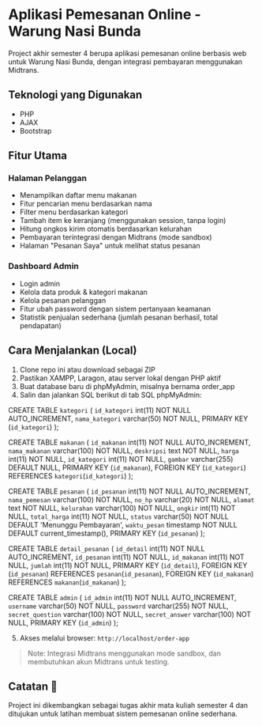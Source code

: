 # Aplikasi Pemesanan Online - Warung Nasi Bunda

Project akhir semester 4 berupa aplikasi pemesanan online berbasis web untuk Warung Nasi Bunda, dengan integrasi pembayaran menggunakan Midtrans.

## Teknologi yang Digunakan
- PHP
- AJAX
- Bootstrap

## Fitur Utama

### Halaman Pelanggan
- Menampilkan daftar menu makanan
- Fitur pencarian menu berdasarkan nama
- Filter menu berdasarkan kategori
- Tambah item ke keranjang (menggunakan session, tanpa login)
- Hitung ongkos kirim otomatis berdasarkan kelurahan
- Pembayaran terintegrasi dengan Midtrans (mode sandbox)
- Halaman "Pesanan Saya" untuk melihat status pesanan

### Dashboard Admin
- Login admin
- Kelola data produk & kategori makanan
- Kelola pesanan pelanggan
- Fitur ubah password dengan sistem pertanyaan keamanan
- Statistik penjualan sederhana (jumlah pesanan berhasil, total pendapatan)


## Cara Menjalankan (Local)
1. Clone repo ini atau download sebagai ZIP
2. Pastikan XAMPP, Laragon, atau server lokal dengan PHP aktif
3. Buat database baru di phpMyAdmin, misalnya bernama order_app
4. Salin dan jalankan SQL berikut di tab SQL phpMyAdmin:
   
CREATE TABLE `kategori` (
  `id_kategori` int(11) NOT NULL AUTO_INCREMENT,
  `nama_kategori` varchar(50) NOT NULL,
  PRIMARY KEY (`id_kategori`)
);

CREATE TABLE `makanan` (
  `id_makanan` int(11) NOT NULL AUTO_INCREMENT,
  `nama_makanan` varchar(100) NOT NULL,
  `deskripsi` text NOT NULL,
  `harga` int(11) NOT NULL,
  `id_kategori` int(11) NOT NULL,
  `gambar` varchar(255) DEFAULT NULL,
  PRIMARY KEY (`id_makanan`),
  FOREIGN KEY (`id_kategori`) REFERENCES `kategori`(`id_kategori`)
);

CREATE TABLE `pesanan` (
  `id_pesanan` int(11) NOT NULL AUTO_INCREMENT,
  `nama_pemesan` varchar(100) NOT NULL,
  `no_hp` varchar(20) NOT NULL,
  `alamat` text NOT NULL,
  `kelurahan` varchar(100) NOT NULL,
  `ongkir` int(11) NOT NULL,
  `total_harga` int(11) NOT NULL,
  `status` varchar(50) NOT NULL DEFAULT 'Menunggu Pembayaran',
  `waktu_pesan` timestamp NOT NULL DEFAULT current_timestamp(),
  PRIMARY KEY (`id_pesanan`)
);

CREATE TABLE `detail_pesanan` (
  `id_detail` int(11) NOT NULL AUTO_INCREMENT,
  `id_pesanan` int(11) NOT NULL,
  `id_makanan` int(11) NOT NULL,
  `jumlah` int(11) NOT NULL,
  PRIMARY KEY (`id_detail`),
  FOREIGN KEY (`id_pesanan`) REFERENCES `pesanan`(`id_pesanan`),
  FOREIGN KEY (`id_makanan`) REFERENCES `makanan`(`id_makanan`)
);

CREATE TABLE `admin` (
  `id_admin` int(11) NOT NULL AUTO_INCREMENT,
  `username` varchar(50) NOT NULL,
  `password` varchar(255) NOT NULL,
  `secret_question` varchar(100) NOT NULL,
  `secret_answer` varchar(100) NOT NULL,
  PRIMARY KEY (`id_admin`)
);


5. Akses melalui browser: `http://localhost/order-app`

> Note: Integrasi Midtrans menggunakan mode sandbox, dan membutuhkan akun Midtrans untuk testing.

## Catatan 📌
Project ini dikembangkan sebagai tugas akhir mata kuliah semester 4 dan ditujukan untuk latihan membuat sistem pemesanan online sederhana.
